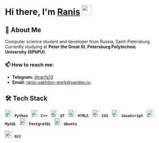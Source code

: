 # Hi there, I'm [Ranis](https://t.me/ran1s13) <img src="https://github.com/blackcater/blackcater/raw/main/images/Hi.gif" height="32"/>

## 🚀 About Me
Computer science student and developer from Russia, Saint-Petersburg.  
Currently studying at **Peter the Great St. Petersburg Polytechnic University (SPbPU)**.

### 📫 How to reach me:
- **Telegram:** [@ran1s13](https://t.me/ran1s13)  
- **Email:** [ranis-vakhitov-work@yandex.ru](mailto:ranis-vakhitov-work@yandex.ru)  

## 🛠 Tech Stack
<p align="left">
  <code><img src="https://cdn.jsdelivr.net/gh/devicons/devicon/icons/python/python-original.svg" width="24" title="Python"/> <b>Python</b></code> &nbsp;
  <code><img src="https://cdn.jsdelivr.net/gh/devicons/devicon/icons/cplusplus/cplusplus-original.svg" width="24" title="C++"/> <b>C++</b></code> &nbsp;
  <code><img src="https://cdn.jsdelivr.net/gh/devicons/devicon/icons/qt/qt-original.svg" width="24" title="QT"/> <b>QT</b></code> &nbsp;
  <code><img src="https://cdn.jsdelivr.net/gh/devicons/devicon/icons/html5/html5-original.svg" width="24" title="HTML5"/> <b>HTML5</b></code> &nbsp;
  <code><img src="https://cdn.jsdelivr.net/gh/devicons/devicon/icons/css3/css3-original.svg" width="24" title="CSS3"/> <b>CSS</b></code> &nbsp;
  <code><img src="https://cdn.jsdelivr.net/gh/devicons/devicon/icons/javascript/javascript-original.svg" width="24" title="JavaScript"/> <b>JavaScript</b></code> &nbsp;
  <code><img src="https://cdn.jsdelivr.net/gh/devicons/devicon/icons/mysql/mysql-original.svg" width="24" title="MySQL"/> <b>MySQL</b></code> &nbsp;
  <code><img src="https://cdn.jsdelivr.net/gh/devicons/devicon/icons/postgresql/postgresql-original.svg" width="24" title="PostgreSQL"/> <b>PostgreSQL</b></code> &nbsp;
  <code><img src="https://cdn.jsdelivr.net/gh/devicons/devicon/icons/ubuntu/ubuntu-plain.svg" width="24" title="Ubuntu"/> <b>Ubuntu</b></code> &nbsp;
  <div>
    <code><img src="https://cdn.jsdelivr.net/gh/devicons/devicon/icons/git/git-original.svg" width="24" title="Git"/> <b>Git</b></code>
  </div>
</p>

<!--
**nyassky/nyassky** is a ✨ _special_ ✨ repository because its `README.md` (this file) appears on your GitHub profile.

Here are some ideas to get you started:

- 🔭 I’m currently working on ...
- 🌱 I’m currently learning ...
- 👯 I’m looking to collaborate on ...
- 🤔 I’m looking for help with ...
- 💬 Ask me about ...
- 📫 How to reach me: ...
- 😄 Pronouns: ...
- ⚡ Fun fact: ...
-->
